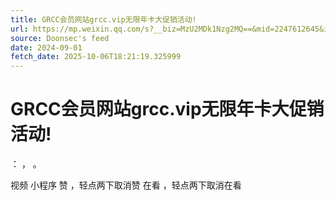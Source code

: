 ```yaml
---
title: GRCC会员网站grcc.vip无限年卡大促销活动!
url: https://mp.weixin.qq.com/s?__biz=MzU2MDk1Nzg2MQ==&mid=2247612645&idx=3&sn=0934c22ffd899334a5896738f406944e
source: Doonsec's feed
date: 2024-09-01
fetch_date: 2025-10-06T18:21:19.325999
---
```


# GRCC会员网站grcc.vip无限年卡大促销活动!

：
，
。

视频
小程序
赞
，轻点两下取消赞
在看
，轻点两下取消在看
